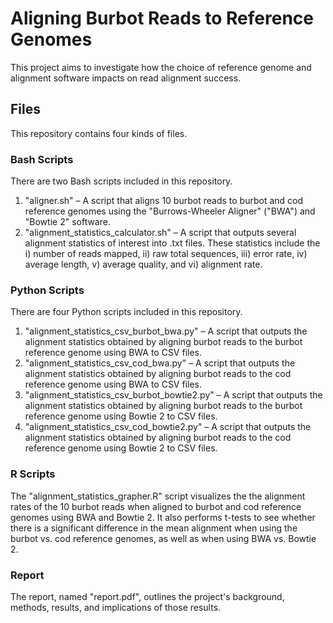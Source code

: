# Aligning Burbot Reads to Reference Genomes

This project aims to investigate how the choice of reference genome and alignment software impacts on read alignment success.

## Files

This repository contains four kinds of files.

### Bash Scripts

There are two Bash scripts included in this repository.
1.  "aligner.sh" – A script that aligns 10 burbot reads to burbot and cod reference genomes using the "Burrows-Wheeler Aligner" ("BWA") and "Bowtie 2" software.
2.  "alignment_statistics_calculator.sh" – A script that outputs several alignment statistics of interest into .txt files. These statistics include the i) number of reads mapped, ii) raw total sequences, iii) error rate, iv) average length, v) average quality, and vi) alignment rate.

### Python Scripts
There are four Python scripts included in this repository.
1. "alignment_statistics_csv_burbot_bwa.py" – A script that outputs the alignment statistics obtained by aligning burbot reads to the burbot reference genome using BWA to CSV files.
2. "alignment_statistics_csv_cod_bwa.py" – A script that outputs the alignment statistics obtained by aligning burbot reads to the cod reference genome using BWA to CSV files.
3. "alignment_statistics_csv_burbot_bowtie2.py" – A script that outputs the alignment statistics obtained by aligning burbot reads to the burbot reference genome using Bowtie 2 to CSV files.
4. "alignment_statistics_csv_cod_bowtie2.py" – A script that outputs the alignment statistics obtained by aligning burbot reads to the cod reference genome using Bowtie 2 to CSV files.

### R Scripts

The "alignment_statistics_grapher.R" script visualizes the the alignment rates of the 10 burbot reads when aligned to burbot and cod reference genomes using BWA and Bowtie 2. It also performs t-tests to see whether there is a significant difference in the mean alignment when using the burbot vs. cod reference genomes, as well as when using BWA vs. Bowtie 2.

### Report

The report, named "report.pdf", outlines the project's background, methods, results, and implications of those results.